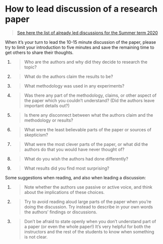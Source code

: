 # How to lead discussion of a research paper

> [See here the list of already led discussions for the Summer term 2020](./led-papers.md)

When it’s your turn to lead the 10-15 minute discussion of the paper, please try to limit your introduction to five minutes and save the remaining time to get others to share their thoughts.

1.  > Who are the authors and why did they decide to research the topic?

2.  > What do the authors claim the results to be?

3.  > What methodology was used in any experiments?

4.  > Was there any part of the methodology, claims, or other aspect of the paper which you couldn’t understand? (Did the authors leave important details out?)

5.  > Is there any disconnect between what the authors claim and the methodology or results?

6.  > What were the least believable parts of the paper or sources of skepticism?

7.  > What were the most clever parts of the paper, or what did the authors do that you would have never thought of?

8.  > What do you wish the authors had done differently?

9.  > What results did you find most surprising?

Some suggestions when reading, and also when leading a discussion:

1.  > Note whether the authors use passive or active voice, and think about the implications of these choices.

2.  > Try to avoid reading aloud large parts of the paper when you’re doing the discussion. Try instead to describe in your own words the authors’ findings or discussions.

3.  > Don’t be afraid to state openly when you don’t understand part of a paper (or even the whole paper\!) It’s very helpful for both the instructors and the rest of the students to know when something is not clear.